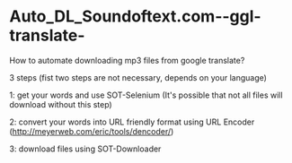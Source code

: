 # Auto_DL_Soundoftext.com--ggl-translate-

How to automate downloading mp3 files from google translate?

3 steps (fist two steps are not necessary, depends on your language)

 1: get your words and use SOT-Selenium (It's possible that not all files will download without this step)
 
 2: convert your words into URL friendly format using URL Encoder (http://meyerweb.com/eric/tools/dencoder/)
 
 3: download files using SOT-Downloader
